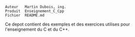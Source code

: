 
	Auteur   Martin Dubois, ing.
	Produit  Enseignement_C_Cpp
	Fichier  README.md

Ce depot contient des exemples et des exercices utilises pour l'enseignement du C et du C++.
